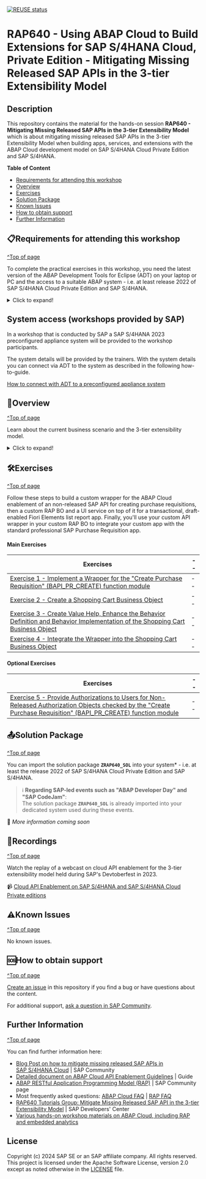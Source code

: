 [![REUSE status](https://api.reuse.software/badge/github.com/SAP-samples/abap-platform-rap640)](https://api.reuse.software/info/github.com/SAP-samples/abap-platform-rap640)

# RAP640 - Using ABAP Cloud to Build Extensions for SAP S/4HANA Cloud, Private Edition - Mitigating Missing Released SAP APIs in the 3-tier Extensibility Model
<!-- Please include descriptive title -->

<!--- Register repository https://api.reuse.software/register, then add REUSE badge:
[![REUSE status](https://api.reuse.software/badge/github.com/SAP-samples/REPO-NAME)](https://api.reuse.software/info/github.com/SAP-samples/REPO-NAME)
-->

## Description
<!-- Please include SEO-friendly description -->

This repository contains the material for the hands-on session **RAP640 - Mitigating Missing Released SAP APIs in the 3-tier Extensibility Model** which is about mitigating missing released SAP APIs in the 3-tier Extensibility Model when building apps, services, and extensions with the ABAP Cloud development model on SAP S/4HANA Cloud Private Edition and SAP S/4HANA. 

**Table of Content**
- [Requirements for attending this workshop](#requirements-for-attending-this-workshop)
- [Overview](#overview)
- [Exercises](#exercises)
- [Solution Package](#solution-package)
- [Known Issues](#known-issues)
- [How to obtain support](#how-to-obtain-support)
- [Further Information](#further-information)


## 📋Requirements for attending this workshop 
[^Top of page](#)

To complete the practical exercises in this workshop, you need the latest version of the ABAP Development Tools for Eclipse (ADT) on your laptop or PC and the access to a suitable ABAP system - i.e. at least release 2022 of SAP S/4HANA Cloud Private Edition and SAP S/4HANA.

<details>
  <summary>Click to expand!</summary>

The requirements to follow the exercises in this repository are:
1. [Install the latest Eclipse platform and the latest ABAP Development Tools (ADT) plugin](https://developers.sap.com/tutorials/abap-install-adt.html)
2. [Adapt the Web Browser settings in your ADT installation](https://github.com/SAP-samples/abap-platform-rap-workshops/blob/main/requirements_rap_workshops.md#4-adapt-the-web-browser-settings-in-your-adt-installation)
3. Have SAPGUI installed since you have to start transaction ACO_PROXY.

> ℹ️ **Regarding SAP-led events such as "ABAP Developer Day" and "SAP CodeJam"**:   
> → A dedicated ABAP system for the hands-on workshop participants will be provided.   
> → Access to the system details for the workshop will be provided by the instructors during the session.

</details>

## System access (workshops provided by SAP)

In a workshop that is conducted by SAP a SAP S/4HANA 2023 preconfigured appliance system will be provided to the workshop participants. 

The system details will be provided by the trainers. With the system details you can connect via ADT to the system as described in the following how-to-guide.   

[How to connect with ADT to a preconfigured appliance system](https://github.com/SAP-samples/abap-platform-rap-workshops/blob/main/how_to_connect_with_adt_to_preconfigure_appliance.md)

## 🔎Overview
[^Top of page](#)

<!-- #### Current Business Scenario -->
Learn about the current business scenario and the 3-tier extensibility model.
 
<details>
  <summary>Click to expand!</summary>
 
### About the Business Scenario 
  
In this hands-on workshop, we will guide you through the development of a custom wrapper for the ABAP Cloud enablement of an unreleased SAP BAPI for creating purchase requisitions, then a custom RAP BO and UI service on top of it to develop a transactional, design-capable, Fiori Elements-based list report app using RAP. Finally, you'll use your custom API wrapper in your custom RAP BO to integrate your custom app with the standard professional SAP Purchase Requisition app.

The resulting app will look like this:

<img src="images/shoppingcart01.png" alt="Shopping Cart  App" width="100%">
  
To set the business context, the scenario is the following: This demo scenario shows a custom and SAP Fiori elements-based shopping cart app built on-stack with RAP. The custom app is integrated with the standard Purchase Requisition app in SAP S/4HANA Materials Management using a custom wrapper on top of the unreleased SAP API `BAPI_CREATE_PR`.

### About the 3-Tier Extensibility Model

You will learn how to apply the [Cloud API Enablement Guidelines for SAP S/4HANA Cloud Private Edition and and SAP S/4HANA](https://www.sap.com/documents/2023/05/b0bd8ae6-747e-0010-bca6-c68f7e60039b.html) to consume an unreleased SAP API. You will learn how to mitigate missing released SAP APIs in the 3-tier extensibility model when working with ABAP Cloud on these two products.

<img src="images/3-tier-extmodel.png" alt="3-tier extensibility model" width="80%">

Learn more: [Understand the sample scenario how to mitigate a missing released SAP API](exercises/GettingStarted/README.md)
  
</details>


## 🛠Exercises
[^Top of page](#)

Follow these steps to build a custom wrapper for the ABAP Cloud enablement of an non-released SAP API for creating purchase requisitions, then a custom RAP BO and a UI service on top of it for a transactional, draft-enabled Fiori Elements list report app. Finally, you'll use your custom API wrapper in your custom RAP BO to integrate your custom app with the standard professional SAP Purchase Requisition app.


#### Main Exercises

| Exercises | -- |
| ------------- |  -- |
| [Exercise 1 - Implement a Wrapper for the "Create Purchase Requisition" (BAPI_PR_CREATE) function module](exercises/ex1/README.md) | -- |
| [Exercise 2 - Create a Shopping Cart Business Object](exercises/ex2/README.md) | -- |
| [Exercise 3 - Create Value Help, Enhance the Behavior Definition and Behavior Implementation of the Shopping Cart Business Object](exercises/ex3/README.md) | -- |
| [Exercise 4 - Integrate the Wrapper into the Shopping Cart Business Object](exercises/ex4/README.md) | -- |


#### Optional Exercises 

| Exercises | -- |
| ------------- |  -- |
| [Exercise 5 - Provide Authorizations to Users for Non-Released Authorization Objects checked by the "Create Purchase Requisition" (BAPI_PR_CREATE) function module](exercises/ex5/README.md) | -- |


## 📤Solution Package
[^Top of page](#)
 
You can import the solution package **`ZRAP640_SOL`** into your system* - i.e. at least the release 2022 of SAP S/4HANA Cloud Private Edition and SAP S/4HANA.

> ℹ️ **Regarding SAP-led events such as "ABAP Developer Day" and "SAP CodeJam"**:     
> The solution package **`ZRAP640_SOL`** is already imported into your dedicated system used during these events.

🚧 _More information coming soon_  

## 🔁Recordings
[^Top of page](#)

Watch the replay of a webcast on cloud API enablement for the 3-tier extensibility model held during SAP's Devtoberfest in 2023. 

📹 <a href="http://www.youtube.com/watch?feature=player_embedded&v=MThRxtNEHS0" target="_blank">Cloud API Enablement on SAP S/4HANA and SAP S/4HANA Cloud Private editions</a> 


## ⚠Known Issues
[^Top of page](#)

No known issues. 



## 🆘How to obtain support
[^Top of page](#)

[Create an issue](../../issues) in this repository if you find a bug or have questions about the content.
 
For additional support, [ask a question in SAP Community](https://answers.sap.com/questions/ask.html).


## Further Information
[^Top of page](#)

You can find further information here:
 - [Blog Post on how to mitigate missing released SAP APIs in SAP S/4HANA Cloud](https://blogs.sap.com/2023/05/24/abap-cloud-how-to-mitigate-missing-released-sap-apis-in-sap-s-4hana-cloud-private-edition-and-sap-s-4hana-the-new-abap-cloud-api-enablement-guide/) | SAP Community
 - [Detailed document on ABAP Cloud API Enablement Guidelines](https://www.sap.com/documents/2023/05/b0bd8ae6-747e-0010-bca6-c68f7e60039b.html) | Guide
 - [ABAP RESTful Application Programming Model (RAP)](https://community.sap.com/topics/abap/rap) | SAP Community page   
 - Most frequently asked questions: [ABAP Cloud FAQ](https://community.sap.com/topics/abap/abap-cloud-faq) | [RAP FAQ](https://blogs.sap.com/2020/10/16/abap-restful-application-programming-model-faq/)    
 - [RAP640 Tutorials Group: Mitigate Missing Released SAP API in the 3-tier Extensibility Model](https://developers.sap.com/group.sap-s4hana-extensibility-wrap-api.html) | SAP Developers' Center
 - [Various hands-on workshop materials on ABAP Cloud, including RAP and embedded analytics](https://github.com/SAP-samples/abap-platform-rap-workshops/blob/main/README.md) 

<!--
## Contributing
If you wish to contribute code, offer fixes or improvements, please send a pull request. Due to legal reasons, contributors will be asked to accept a DCO when they create the first pull request to this project. This happens in an automated fashion during the submission process. SAP uses [the standard DCO text of the Linux Foundation](https://developercertificate.org/).
-->

## License
Copyright (c) 2024 SAP SE or an SAP affiliate company. All rights reserved. This project is licensed under the Apache Software License, version 2.0 except as noted otherwise in the [LICENSE](LICENSE) file.

